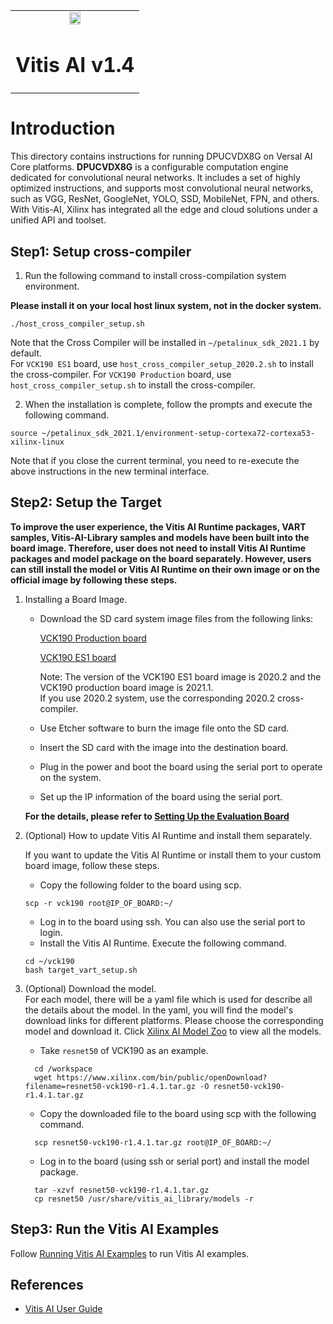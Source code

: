<table width="100%">
  <tr width="100%">
    <td align="center"><img src="https://www.xilinx.com/content/dam/xilinx/imgs/press/media-kits/corporate/xilinx-logo.png" width="30%"/><h1>Vitis AI v1.4</h1>
    </td>
 </tr>
 </table>

# Introduction
This directory contains instructions for running DPUCVDX8G on Versal AI Core platforms.
**DPUCVDX8G**  is a configurable computation engine dedicated for convolutional neural networks.
It includes a set of highly optimized instructions, and supports most convolutional neural networks, such as VGG, ResNet, GoogleNet, YOLO, SSD, MobileNet, FPN, and others.
With Vitis-AI, Xilinx has integrated all the edge and cloud solutions under a unified API and toolset.

## Step1: Setup cross-compiler
1. Run the following command to install cross-compilation system environment.

**Please install it on your local host linux system, not in the docker system.**
```
./host_cross_compiler_setup.sh
```
Note that the Cross Compiler will be installed in `~/petalinux_sdk_2021.1` by default.  
For `VCK190 ES1` board, use `host_cross_compiler_setup_2020.2.sh` to install the cross-compiler. 
For `VCK190 Production` board, use `host_cross_compiler_setup.sh` to install the cross-compiler. 

2. When the installation is complete, follow the prompts and execute the following command.
```
source ~/petalinux_sdk_2021.1/environment-setup-cortexa72-cortexa53-xilinx-linux
```
Note that if you close the current terminal, you need to re-execute the above instructions in the new terminal interface.

## Step2: Setup the Target

**To improve the user experience, the Vitis AI Runtime packages, VART samples, Vitis-AI-Library samples and
models have been built into the board image. Therefore, user does not need to install Vitis AI
Runtime packages and model package on the board separately. However, users can still install
the model or Vitis AI Runtime on their own image or on the official image by following these
steps.**

1. Installing a Board Image.
	* Download the SD card system image files from the following links:  
		
		[VCK190 Production board](https://www.xilinx.com/member/forms/download/design-license-xef.html?filename=xilinx-vck190-dpu-v2021.1-v1.4.1.img.gz)   

		[VCK190 ES1 board](https://www.xilinx.com/member/forms/download/design-license-xef.html?filename=xilinx-vck190-dpu-v2020.2-v1.4.0.img.gz) 
	
      	Note: The version of the VCK190 ES1 board image is 2020.2 and the VCK190 production board image is 2021.1.  
              If you use 2020.2 system, use the corresponding 2020.2 cross-compiler.
	* Use Etcher software to burn the image file onto the SD card.
	* Insert the SD card with the image into the destination board.
	* Plug in the power and boot the board using the serial port to operate on the system.
	* Set up the IP information of the board using the serial port.
	
	**For the details, please refer to [Setting Up the Evaluation Board](https://www.xilinx.com/html_docs/vitis_ai/1_4/installation.html#ariaid-title8)**

2. (Optional) How to update Vitis AI Runtime and install them separately. 
	
	If you want to update the Vitis AI Runtime or install them to your custom board image, follow these steps.
	* Copy the following folder to the board using scp.
	```
	scp -r vck190 root@IP_OF_BOARD:~/
	```
	* Log in to the board using ssh. You can also use the serial port to login.
	* Install the Vitis AI Runtime. Execute the following command.
	```
	cd ~/vck190
	bash target_vart_setup.sh
	```
3. (Optional) Download the model.  	
	For each model, there will be a yaml file which is used for describe all the details about the model. 
	In the yaml, you will find the model's download links for different platforms. Please choose the corresponding model and download it.
	Click [Xilinx AI Model Zoo](../../models/AI-Model-Zoo/model-list) to view all the models.
	
	* Take `resnet50` of VCK190 as an example.
	```
	  cd /workspace
	  wget https://www.xilinx.com/bin/public/openDownload?filename=resnet50-vck190-r1.4.1.tar.gz -O resnet50-vck190-r1.4.1.tar.gz
	```	
	* Copy the downloaded file to the board using scp with the following command. 
	```
	  scp resnet50-vck190-r1.4.1.tar.gz root@IP_OF_BOARD:~/
	```
	* Log in to the board (using ssh or serial port) and install the model package.
	```
	  tar -xzvf resnet50-vck190-r1.4.1.tar.gz
	  cp resnet50 /usr/share/vitis_ai_library/models -r
	```
	  
## Step3: Run the Vitis AI Examples
Follow [Running Vitis AI Examples](../mpsoc/VART/README.md#step3-run-the-vitis-ai-examples) to run Vitis AI examples.

## References
- [Vitis AI User Guide](https://www.xilinx.com/html_docs/vitis_ai/1_4/index.html)
